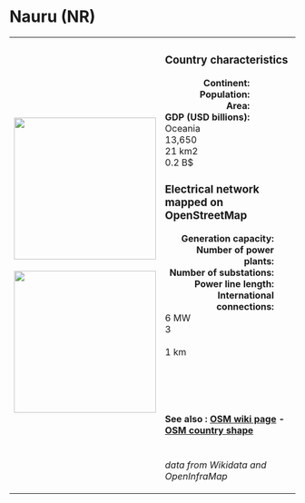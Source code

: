 # Nauru (NR)

<table width="90%">
<tr>
<td>
<img src="http://commons.wikimedia.org/wiki/Special:FilePath/Flag%20of%20Nauru.svg" width="250">
<br><br>
<img src="http://commons.wikimedia.org/wiki/Special:FilePath/Nauru%20on%20the%20globe%20%28small%20islands%20magnified%29%20%28Polynesia%20centered%29.svg" width="250"></td>
<td>
<h3>Country characteristics</h3>
<div style="display: inline-block;text-align:right;margin-right:30px;font-weight: bold;">
Continent:<br>Population:<br>Area:<br>GDP (USD billions):
</div>
<div style="display: inline-block;">
Oceania<br>13,650<br>21 km2<br>0.2 B$
</div>
<h3>Electrical network mapped on OpenStreetMap</h3>
<div style="display: inline-block;text-align:right;margin-right:30px;font-weight: bold;">Generation capacity:<br>
Number of power plants:<br>
Number of substations:<br>
Power line length:<br>
International connections:<br>
</div>
<div style="display: inline-block;">6 MW<br>
3<br>
<br>
1 km<br>
<br>
</div>

<br><br><h4>See also :
<a href="https://wiki.openstreetmap.org/wiki/Power_networks/Nauru" target="_blank">OSM wiki page</a> -
<a href="https://openstreetmap.org/relation/571804" target="_blank">OSM country shape</a>
</h4>

<br><i>data from Wikidata and OpenInfraMap</i>
</td>
</tr>
</table>




